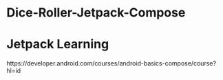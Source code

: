# Dice-Roller-Jetpack-Compose

<h1> Jetpack Learning </h1>
https://developer.android.com/courses/android-basics-compose/course?hl=id
